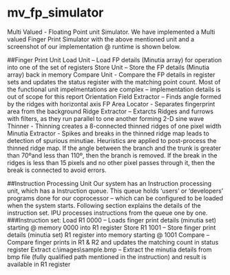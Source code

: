 # mv_fp_simulator
Multi Valued - Floating Point unit Simulator. We have implemented a Multi valued Finger Print Simulator with the above mentioned unit and a screenshot of our implementation @ runtime is shown below.

##Finger Print Unit
Load Unit – Load FP details (Minutia array) for operation into one of the set of registers
Store Unit – Store the FP details (Minutia array) back in memory
Compare Unit - Compare the FP details in register sets and updates the status register with the matching point count. Most of the functional unit impelmentations are complex – implementation details is out of scope for this report
Orientation Field Extractor – Finds angle formed by the ridges with horizontal axis 
FP Area Locator - Separates fingerprint area from the background
Ridge Extractor – Extarcts Ridges and furrows with filters, as they run parallel to one another forming 2-D sine wave
Thinner - Thinning creates a 8-connected thinned ridges of one pixel width
Minutia Extractor - Spikes and breaks in the thinned ridge map leads to detection of spurious minutiae. Heuristics are applied to post-process the thinned ridge map. If the angle between the branch and the trunk is greater than 70ºand less than 110º, then the branch is removed. If the break in the ridges is less than 15 pixels and no other pixel passes through it, then the break is connected to avoid errors.

##Instruction Processing Unit
Our system has an Instruction processing unit, which has a Instruction queue. This queue holds ‘users’ or ‘developers’ programs done for our coprocessor – which can be configured to be loaded when the system starts. Following section explains the details of the instruction set. IPU processes instructions from the queue one by one.
###Instruction set: 
Load R1 0000 – Loads finger print details (minutia set) starting @ memory 0000 into R1 register
Store R1 1001 – Store finger print details (minutia set) R1 register into memory starting @ 1001
Compare – Compare finger prints in R1 & R2 and updates the matching count in status register
Extract c:\images\sample.bmp – Extract the minutia details from bmp file (fully qualified path mentioned in the instruction) and result is available in R1 register 